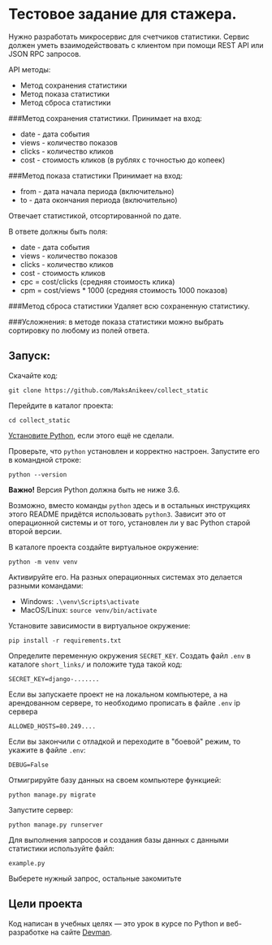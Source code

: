 # Тестовое задание для стажера. 

Нужно разработать микросервис для счетчиков статистики. Сервис должен уметь взаимодействовать с клиентом при помощи REST API или JSON RPC запросов.

API методы:
- Метод сохранения статистики
- Метод показа статистики
- Метод сброса статистики

###Метод сохранения статистики.
Принимает на вход:
- date - дата события
- views - количество показов
- clicks - количество кликов
- cost - стоимость кликов (в рублях с точностью до копеек)

###Метод показа статистики
Принимает на вход:
- from - дата начала периода (включительно)
- to - дата окончания периода (включительно)

Отвечает статистикой, отсортированной по дате. 

В ответе должны быть поля:
- date - дата события
- views - количество показов
- clicks - количество кликов
- cost - стоимость кликов
- cpc = cost/clicks (средняя стоимость клика)
- cpm = cost/views * 1000 (средняя стоимость 1000 показов)

###Метод сброса статистики
Удаляет всю сохраненную статистику.

###Усложнения:
в методе показа статистики можно выбрать сортировку по любому из полей ответа.

## Запуск:

Скачайте код:
```
git clone https://github.com/MaksAnikeev/collect_static
```

Перейдите в каталог проекта:
```
cd collect_static
```

[Установите Python](https://www.python.org/), если этого ещё не сделали.

Проверьте, что `python` установлен и корректно настроен. Запустите его в командной строке:
```
python --version
```
**Важно!** Версия Python должна быть не ниже 3.6.

Возможно, вместо команды `python` здесь и в остальных инструкциях этого README придётся использовать `python3`. Зависит это от операционной системы и от того, установлен ли у вас Python старой второй версии.

В каталоге проекта создайте виртуальное окружение:
```
python -m venv venv
```
Активируйте его. На разных операционных системах это делается разными командами:

- Windows: `.\venv\Scripts\activate`
- MacOS/Linux: `source venv/bin/activate`


Установите зависимости в виртуальное окружение:
```
pip install -r requirements.txt
```

Определите переменную окружения `SECRET_KEY`. Создать файл `.env` в каталоге `short_links/` и положите туда такой код:
```
SECRET_KEY=django-.......
```

Если вы запускаете проект не на локальном компьютере, а на арендованном сервере,
то необходимо прописать в файле `.env` ip сервера
```
ALLOWED_HOSTS=80.249....
```

Если вы закончили с отладкой и переходите в "боевой" режим, то укажите
в файле `.env`:
```
DEBUG=False
```

Отмигрируйте базу данных на своем компьютере функцией:

```
python manage.py migrate
```

Запустите сервер:

```
python manage.py runserver
```

Для выполнения запросов и создания базы данных с данными статистики используйте файл:
```
example.py
```
Выберете нужный запрос, остальные закомитьте
## Цели проекта

Код написан в учебных целях — это урок в курсе по Python и веб-разработке на сайте [Devman](https://dvmn.org).
